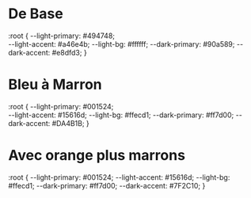 # De Base
:root {
  --light-primary: #494748;  
  --light-accent: #a46e4b;
  --light-bg: #ffffff;
  --dark-primary: #90a589;
  --dark-accent: #e8dfd3;
}

# Bleu à Marron
:root {
  --light-primary: #001524;  
  --light-accent: #15616d;
  --light-bg: #ffecd1;
  --dark-primary: #ff7d00;
  --dark-accent: #DA4B1B;
}

# Avec orange plus marrons
:root { --light-primary: #001524;
--light-accent: #15616d; --light-bg: #ffecd1; --dark-primary: #ff7d00; --dark-accent: #7F2C10; }
